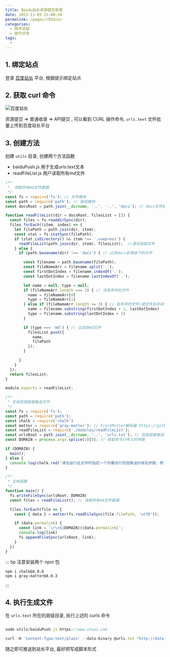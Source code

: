 ```yaml
---
title: Baidu站长资源提交收录
date: 2023-11-03 15:08:34
permalink: /pages/c952ce/
categories:
  - 技术总结
  - 技巧分享
tags:
  - 
---
```

  
## 1. 绑定站点

登录 [百度站长](https://ziyuan.baidu.com/) 平台, 根据提示绑定站点

## 2. 获取 curl 命令

![百度站长](https://jsd.cdn.zzko.cn/gh/iFangdays/picGoCDN/utuai/20231103151150.png)

资源提交 => 普通收录 => API提交 , 可以看到 CURL 操作命令, `urls.text` 文件批量上传到百度站长平台

## 3. 创建方法

创建 `utils` 目录, 创建两个方法函数
- baiduPush.js  用于生成urls.text文本
- readFileList.js  用户读取所有md文件

```javascript
/**
 *  读取所有md文件数据
 */
const fs = require('fs'); // 文件模块
const path = require('path'); // 路径模块
const docsRoot = path.join(__dirname, '..', '..', 'docs'); // docs文件路径

function readFileList(dir = docsRoot, filesList = []) {
  const files = fs.readdirSync(dir);
  files.forEach((item, index) => {
    let filePath = path.join(dir, item);
    const stat = fs.statSync(filePath);
    if (stat.isDirectory() && item !== '.vuepress') {
      readFileList(path.join(dir, item), filesList);  //递归读取文件
    } else {
      if (path.basename(dir) !== 'docs') { // 过滤docs目录级下的文件

        const filename = path.basename(filePath);
        const fileNameArr = filename.split('.');
        const firstDotIndex = filename.indexOf('.');
        const lastDotIndex = filename.lastIndexOf('.');

        let name = null, type = null;
        if (fileNameArr.length === 2) { // 没有序号的文件
          name = fileNameArr[0]
          type = fileNameArr[1]
        } else if (fileNameArr.length >= 3) { // 有序号的文件(或文件名中间有'.')
          name = filename.substring(firstDotIndex + 1, lastDotIndex)
          type = filename.substring(lastDotIndex + 1)
        }

        if (type === 'md') { // 过滤非md文件
          filesList.push({
            name,
            filePath
          });
        }

      }
    }
  });
  return filesList;
}

module.exports = readFileList;

```


```javascript
/**
 * 生成百度链接推送文件
 */
const fs = require('fs');
const path = require('path');
const chalk = require('chalk')
const matter = require('gray-matter'); // FrontMatter解析器 https://github.com/jonschlinkert/gray-matter
const readFileList = require('./modules/readFileList');
const urlsRoot = path.join(__dirname, '..', 'urls.txt'); // 百度链接推送文件
const DOMAIN = process.argv.splice(2)[0]; // 获取命令行传入的参数

if (DOMAIN) {
  main();
} else {
  console.log(chalk.red('请在运行此文件时指定一个你要进行百度推送的域名参数，例：node utils/baiduPush.js https://utuai.com'))
}

/**
 * 主体函数
 */
function main() {
  fs.writeFileSync(urlsRoot, DOMAIN)
  const files = readFileList(); // 读取所有md文件数据

  files.forEach(file => {
    const { data } = matter(fs.readFileSync(file.filePath, 'utf8'));

    if (data.permalink) {
      const link = `\r\n${DOMAIN}${data.permalink}`;
      console.log(link)
      fs.appendFileSync(urlsRoot, link);
    }
  })
}

```

::: tip 注意安装两个 npm 包

```
npm i chalk@4.0.0
npm i gray-matter@4.0.3
```

:::

## 4. 执行生成文件


在 `urls.text` 所在的层级目录, 执行上述的 curls 命令

```javascript

node utils/baiduPush.js https://www.utuai.com 

curl -H 'Content-Type:text/plain' --data-binary @urls.txt "http://data.zz.baidu.com/urls?site=https://www.utuai.com&token=xxxxxxx"
```

随之即可推送到站长平台, 最好把写成脚本形式